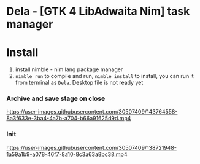 # Dela - [GTK 4 LibAdwaita Nim] task manager

# Install
1) install nimble - nim lang package manager
2) `nimble run` to compile and run, `nimble install` to install, you can run it from terminal as `Dela`. Desktop file is not ready yet


### Archive and save stage on close
https://user-images.githubusercontent.com/30507409/143764558-8a3f633e-3ba4-4a7b-a704-b66a91625d9d.mp4  
  
### Init
https://user-images.githubusercontent.com/30507409/138721948-1a59a1b9-a078-46f7-8a10-8c3a63a8bc38.mp4





